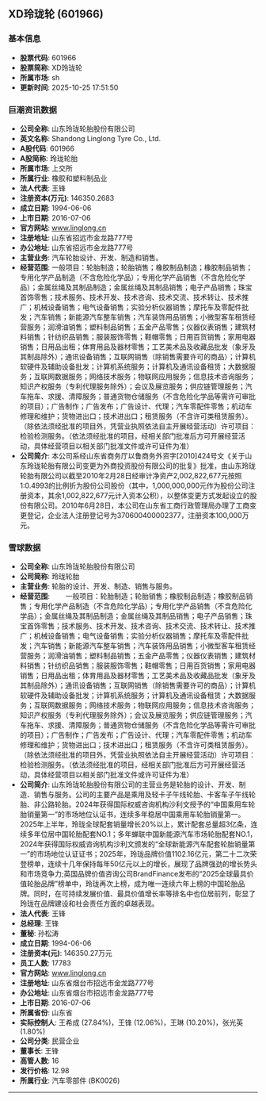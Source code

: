 ## XD玲珑轮 (601966)

### 基本信息

- **股票代码**: 601966
- **股票简称**: XD玲珑轮
- **所属市场**: sh
- **更新时间**: 2025-10-25 17:51:50

### 巨潮资讯数据

- **公司全称**: 山东玲珑轮胎股份有限公司
- **英文名称**: Shandong Linglong Tyre Co., Ltd.
- **A股代码**: 601966
- **A股简称**: 玲珑轮胎
- **所属市场**: 上交所
- **所属行业**: 橡胶和塑料制品业
- **法人代表**: 王锋
- **注册资本(万元)**: 146350.2683
- **成立日期**: 1994-06-06
- **上市日期**: 2016-07-06
- **官方网站**: www.linglong.cn
- **注册地址**: 山东省招远市金龙路777号
- **办公地址**: 山东省招远市金龙路777号
- **主营业务**: 汽车轮胎设计、开发、制造和销售。
- **经营范围**: 一般项目：轮胎制造；轮胎销售；橡胶制品制造；橡胶制品销售；专用化学产品制造（不含危险化学品）；专用化学产品销售（不含危险化学品）；金属丝绳及其制品制造；金属丝绳及其制品销售；电子产品销售；珠宝首饰零售；技术服务、技术开发、技术咨询、技术交流、技术转让、技术推广；机械设备销售；电气设备销售；实验分析仪器销售；摩托车及零配件批发；汽车销售；新能源汽车整车销售；汽车装饰用品销售；小微型客车租赁经营服务；润滑油销售；塑料制品销售；五金产品零售；仪器仪表销售；建筑材料销售；针纺织品销售；服装服饰零售；鞋帽零售；日用百货销售；家用电器销售；日用品出租；体育用品及器材零售；工艺美术品及收藏品批发（象牙及其制品除外）；通讯设备销售；互联网销售（除销售需要许可的商品）；计算机软硬件及辅助设备批发；计算机系统服务；计算机及通讯设备租赁；大数据服务；互联网数据服务；网络技术服务；物联网应用服务；信息技术咨询服务；知识产权服务（专利代理服务除外）；会议及展览服务；供应链管理服务；汽车拖车、求援、清障服务；普通货物仓储服务（不含危险化学品等需许可审批的项目）；广告制作；广告发布；广告设计、代理；汽车零配件零售；机动车修理和维护；货物进出口；技术进出口；租赁服务（不含许可类租赁服务）。（除依法须经批准的项目外，凭营业执照依法自主开展经营活动）许可项目：检验检测服务。（依法须经批准的项目，经相关部门批准后方可开展经营活动，具体经营项目以相关部门批准文件或许可证件为准）
- **公司简介**: 本公司系经山东省商务厅以鲁商务外资字[2010]424号文《关于山东玲珑轮胎有限公司变更为外商投资股份有限公司的批复》批准，由山东玲珑轮胎有限公司以截至2010年2月28日经审计净资产2,002,822,677元按照1:0.4993的比例折为股份公司股份（其中，1,000,000,000元作为股份公司注册资本，其余1,002,822,677元计入资本公积），以整体变更方式发起设立的股份有限公司。2010年6月28日，本公司在山东省工商行政管理局办理了工商变更登记，企业法人注册登记号为370600400002377，注册资本100,000万元。

### 雪球数据

- **公司全称**: 山东玲珑轮胎股份有限公司
- **公司简称**: 玲珑轮胎
- **主营业务**: 轮胎的设计、开发、制造、销售与服务。
- **经营范围**: 　　一般项目：轮胎制造；轮胎销售；橡胶制品制造；橡胶制品销售；专用化学产品制造（不含危险化学品）；专用化学产品销售（不含危险化学品）；金属丝绳及其制品制造；金属丝绳及其制品销售；电子产品销售；珠宝首饰零售；技术服务、技术开发、技术咨询、技术交流、技术转让、技术推广；机械设备销售；电气设备销售；实验分析仪器销售；摩托车及零配件批发；汽车销售；新能源汽车整车销售；汽车装饰用品销售；小微型客车租赁经营服务；润滑油销售；塑料制品销售；五金产品零售；仪器仪表销售；建筑材料销售；针纺织品销售；服装服饰零售；鞋帽零售；日用百货销售；家用电器销售；日用品出租；体育用品及器材零售；工艺美术品及收藏品批发（象牙及其制品除外）；通讯设备销售；互联网销售（除销售需要许可的商品）；计算机软硬件及辅助设备批发；计算机系统服务；计算机及通讯设备租赁；大数据服务；互联网数据服务；网络技术服务；物联网应用服务；信息技术咨询服务；知识产权服务（专利代理服务除外）；会议及展览服务；供应链管理服务；汽车拖车、求援、清障服务；普通货物仓储服务（不含危险化学品等需许可审批的项目）；广告制作；广告发布；广告设计、代理；汽车零配件零售；机动车修理和维护；货物进出口；技术进出口；租赁服务（不含许可类租赁服务）。（除依法须经批准的项目外，凭营业执照依法自主开展经营活动）许可项目：检验检测服务。（依法须经批准的项目，经相关部门批准后方可开展经营活动，具体经营项目以相关部门批准文件或许可证件为准）
- **公司简介**: 山东玲珑轮胎股份有限公司的主营业务是轮胎的设计、开发、制造、销售与服务。公司的主要产品是乘用及轻卡子午线轮胎、卡客车子午线轮胎、非公路轮胎。2024年获得国际权威咨询机构沙利文授予的“中国乘用车轮胎销量第一”的市场地位认证书，连续多年稳居中国乘用车轮胎销量第一。2025年上半年，玲珑全球配套销量增长20%以上，累计配套总量超3亿条，连续多年位居中国轮胎配套NO.1；多年蝉联中国新能源汽车市场轮胎配套NO.1，2024年获得国际权威咨询机构沙利文颁发的“全球新能源汽车配套轮胎销量第一”的市场地位认证证书；2025年，玲珑品牌价值1102.16亿元，第二十二次荣登榜单，连续十几年保持每年50亿元以上的增长，展现了品牌强劲的增长势头和市场竞争力;英国品牌价值咨询公司BrandFinance发布的“2025全球最具价值轮胎品牌”榜单中，玲珑再次上榜，成为唯一连续六年上榜的中国轮胎品牌。同时，在可持续发展价值、最具价值增长率等排名中也位居前列，彰显了玲珑在品牌建设和社会责任方面的卓越表现。
- **法人代表**: 王锋
- **总经理**: 王锋
- **董秘**: 孙松涛
- **成立日期**: 1994-06-06
- **注册资本(元)**: 146350.27万元
- **员工人数**: 17783
- **官方网站**: www.linglong.cn
- **注册地址**: 山东省烟台市招远市金龙路777号
- **办公地址**: 山东省烟台市招远市金龙路777号
- **上市日期**: 2016-07-06
- **所属省份**: 山东省
- **实际控制人**: 王希成 (27.84%)，王锋 (12.06%)，王琳 (10.20%)，张光英 (1.80%)
- **公司分类**: 民营企业
- **董事长**: 王锋
- **高管人数**: 16
- **发行价格**: 12.98
- **所属行业**: 汽车零部件 (BK0026)

---